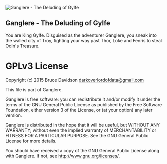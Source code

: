 ![Ganglere - The Deluding of Gylfe](https://raw.githubusercontent.com/darkoverlordofdata/Ganglere/master/www/assets/images/ganglere.png)
## Ganglere - The Deluding of Gylfe

You are King Gylfe. 
Disguised as the adventurer Ganglere, you sneak into the walled city of Troy, 
fighting your way past Thor, Loke and Fenris to steal Odin's Treasure.


                                                            

# GPLv3 License

Copyright (c) 2015 Bruce Davidson <darkoverlordofdata@gmail.com>

This file is part of Ganglere.

Ganglere is free software: you can redistribute it and/or modify
it under the terms of the GNU General Public License as published by
the Free Software Foundation, either version 3 of the License, or
(at your option) any later version.

Ganglere is distributed in the hope that it will be useful,
but WITHOUT ANY WARRANTY; without even the implied warranty of
MERCHANTABILITY or FITNESS FOR A PARTICULAR PURPOSE.  See the
GNU General Public License for more details.

You should have received a copy of the GNU General Public License
along with Ganglere.  If not, see <http://www.gnu.org/licenses/>.

